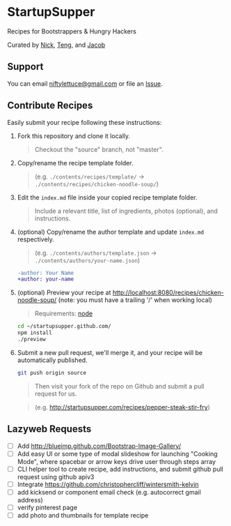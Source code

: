 
<a href="https://travis-ci.org/startupsupper/startupsupper.github.com" target="_blank"><img src="https://api.travis-ci.org/startupsupper/startupsupper.github.com.png" alt="" /></a></sup>
# StartupSupper

Recipes for Bootstrappers & Hungry Hackers

Curated by [Nick][1], [Teng][2], and [Jacob][3]

[1]: http://niftylettuce.com
[2]: http://www.strikingly.com
[3]: http://lepahc.com


## Support

You can email <niftylettuce@gmail.com> or file an [Issue](https://github.com/startupsupper/startupsupper.github.com/issues/new).


## Contribute Recipes

Easily submit your recipe following these instructions:

1. Fork this repository and clone it locally.

    > Checkout the "source" branch, not "master".

2. Copy/rename the recipe template folder.

    > (e.g. `./contents/recipes/template/` &rarr; `./contents/recipes/chicken-noodle-soup/`)

3. Edit the `index.md` file inside your copied recipe template folder.

    > Include a relevant title, list of ingredients, photos (optional), and instructions.

4. (optional) Copy/rename the author template and update `index.md` respectively.

    > (e.g. `./contents/authors/template.json` &rarr; `./contents/authors/your-name.json`)

    ```diff
    -author: Your Name
    +author: your-name
    ```

5. (optional) Preview your recipe at <http://localhost:8080/recipes/chicken-noodle-soup/> (note: you must have a trailing '/' when working local)

    > Requirements: [node](http://nodejs.org)

    ```bash
    cd ~/startupsupper.github.com/
    npm install
    ./preview
    ```

6. Submit a new pull request, we'll merge it, and your recipe will be automatically published.

    ```bash
    git push origin source
    ```

    > Then visit your fork of the repo on Github and submit a pull request for us.

    > (e.g. <http://startupsupper.com/recipes/pepper-steak-stir-fry>)


## Lazyweb Requests

- [ ] Add <http://blueimp.github.com/Bootstrap-Image-Gallery/>
- [ ] Add easy UI or some type of modal slideshow for launching "Cooking Mode", where spacebar or arrow keys drive user through steps array
- [ ] CLI helper tool to create recipe, add instructions, and submit github pull request using github apiv3
- [ ] Integrate <https://github.com/christophercliff/wintersmith-kelvin>
- [ ] add kicksend or component email check (e.g. autocorrect gmail address)
- [ ] verify pinterest page
- [ ] add photo and thumbnails for template recipe
